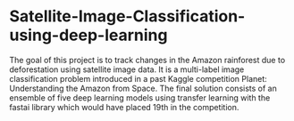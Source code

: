 # Satellite-Image-Classification-using-deep-learning


The goal of this project is to track changes in the Amazon rainforest due to deforestation using satellite image data. It is a multi-label image classification problem introduced in a past Kaggle competition Planet: Understanding the Amazon from Space. The final solution consists of an ensemble of five deep learning models using transfer learning with the fastai library which would have placed 19th in the competition.
